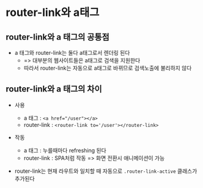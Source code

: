 # router-link와 a태그
## router-link와 a 태그의 공통점
* a 태그와 router-link는 둘다 a태그로서 렌더링 된다
	* => 대부분의 웹사이트들은 a태그로 검색을 지원한다
	* 따라서 router-link는 자동으로 a태그로 바뀌므로 검색노출에 불리하지 않다

## router-link와 a 태그의 차이
* 사용
	* a 태그 : `<a href="/user"></a>`
	* router-link : `<router-link to='/user'></router-link>`

* 작동
	* a 태그 : 누를때마다 refreshing 된다
	* router-link : SPA처럼 작동 => 화면 전환시 애니메이션이 가능

* router-link는 현재 라우트와 일치할 때 자동으로 `.router-link-active` 클래스가 추가된다